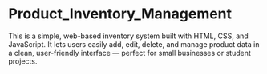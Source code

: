 # Product_Inventory_Management
This is a simple, web-based inventory system built with HTML, CSS, and JavaScript. It lets users easily add, edit, delete, and manage product data in a clean, user-friendly interface — perfect for small businesses or student projects.
